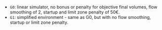 - `G0`: linear simulator, no bonus or penalty for objective final volumes,
flow smoothing of 2, startup and limit zone penalty of 50€.
- `G1`: simplified environment - same as G0, but with no
flow smoothing, startup or limit zone penalty.